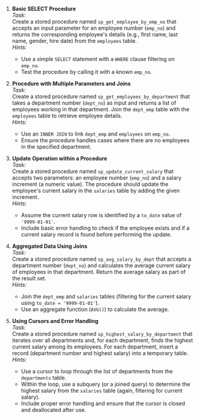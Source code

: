 1. **Basic SELECT Procedure**  
   *Task:*  
   Create a stored procedure named `sp_get_employee_by_emp_no` that accepts an input parameter for an employee number (`emp_no`) and returns the corresponding employee's details (e.g., first name, last name, gender, hire date) from the `employees` table.  
   *Hints:*  
   - Use a simple `SELECT` statement with a `WHERE` clause filtering on `emp_no`.  
   - Test the procedure by calling it with a known `emp_no`.

2. **Procedure with Multiple Parameters and Joins**  
   *Task:*  
   Create a stored procedure named `sp_get_employees_by_department` that takes a department number (`dept_no`) as input and returns a list of employees working in that department. Join the `dept_emp` table with the `employees` table to retrieve employee details.  
   *Hints:*  
   - Use an `INNER JOIN` to link `dept_emp` and `employees` on `emp_no`.  
   - Ensure the procedure handles cases where there are no employees in the specified department.

3. **Update Operation within a Procedure**  
   *Task:*  
   Create a stored procedure named `sp_update_current_salary` that accepts two parameters: an employee number (`emp_no`) and a salary increment (a numeric value). The procedure should update the employee's current salary in the `salaries` table by adding the given increment.  
   *Hints:*  
   - Assume the current salary row is identified by a `to_date` value of `'9999-01-01'`.  
   - Include basic error handling to check if the employee exists and if a current salary record is found before performing the update.

4. **Aggregated Data Using Joins**  
   *Task:*  
   Create a stored procedure named `sp_avg_salary_by_dept` that accepts a department number (`dept_no`) and calculates the average current salary of employees in that department. Return the average salary as part of the result set.  
   *Hints:*  
   - Join the `dept_emp` and `salaries` tables (filtering for the current salary using `to_date = '9999-01-01'`).  
   - Use an aggregate function (`AVG()`) to calculate the average.

5. **Using Cursors and Error Handling**  
   *Task:*  
   Create a stored procedure named `sp_highest_salary_by_department` that iterates over all departments and, for each department, finds the highest current salary among its employees. For each department, insert a record (department number and highest salary) into a temporary table.  
   *Hints:*  
   - Use a cursor to loop through the list of departments from the `departments` table.  
   - Within the loop, use a subquery (or a joined query) to determine the highest salary from the `salaries` table (again, filtering for current salary).  
   - Include proper error handling and ensure that the cursor is closed and deallocated after use.

